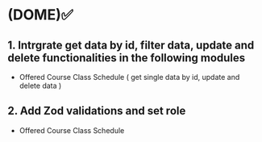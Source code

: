 # (DOME)✅

## 1. Intrgrate get data by id, filter data, update and delete functionalities in the following modules

* Offered Course Class Schedule ( get single data by id, update and delete data )

## 2. Add Zod validations and set role

* Offered Course Class Schedule
